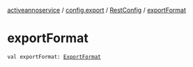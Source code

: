 [activeannoservice](../../index.md) / [config.export](../index.md) / [RestConfig](index.md) / [exportFormat](./export-format.md)

# exportFormat

`val exportFormat: `[`ExportFormat`](../-export-format/index.md)